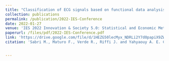 ```yaml
---
title: "Classification of ECG signals based on functional data analysis and machine learning techniques"
collection: publications
permalink: /publication/2022-IES-Conference
date: 2022-01-27
venue: 'IES 2022 Innovation & Society 5.0: Statistical and Economic Methodologies for Quality Assessment'
paperurl: /files/pdf/2022-IES-Conference.pdf
link: 'https://drive.google.com/file/d/1HEZG50lecMyx_NDRLi2Y7d0papiX9ZWO/view'
citation: 'Sabri M., Maturo F., Verde R., Riffi J. and Yahyaouy A. E. Classification of ECG signals based on functional data analysis and machine learning techniques;              <i>IES 2022 Innovation & Society 5.0: Statistical and Economic Methodologies for Quality Assessment</i>. Page: 618-623.'


---
```

